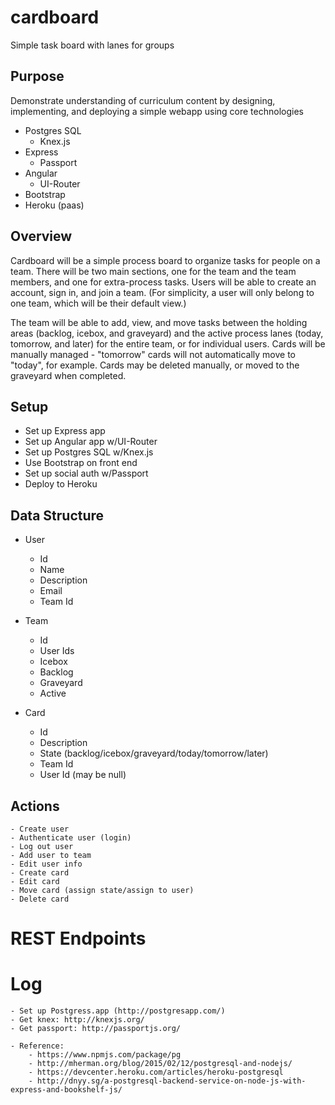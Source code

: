 # cardboard
Simple task board with lanes for groups

## Purpose
Demonstrate understanding of curriculum content by designing, implementing, and deploying a simple webapp using core technologies

- Postgres SQL
	- Knex.js
- Express
	- Passport
- Angular
	- UI-Router
- Bootstrap
- Heroku (paas)

## Overview

Cardboard will be a simple process board to organize tasks for people on a team. There will be two main sections, one for the team and the team members, and one for extra-process tasks. Users will be able to create an account, sign in, and join a team. (For simplicity, a user will only belong to one team, which will be their default view.) 

The team will be able to add, view, and move tasks between the holding areas (backlog, icebox, and graveyard) and the active process lanes (today, tomorrow, and later) for the entire team, or for individual users. Cards will be manually managed - "tomorrow" cards will not automatically move to "today", for example. Cards may be deleted manually, or moved to the graveyard when completed. 


## Setup

- Set up Express app
- Set up Angular app w/UI-Router
- Set up Postgres SQL w/Knex.js
- Use Bootstrap on front end
- Set up social auth w/Passport
- Deploy to Heroku

## Data Structure

- User
	- Id
	- Name
	- Description
	- Email
	- Team Id

- Team
	- Id
	- User Ids
	- Icebox
	- Backlog
	- Graveyard
	- Active

- Card
	- Id
	- Description
	- State (backlog/icebox/graveyard/today/tomorrow/later)
	- Team Id
	- User Id (may be null)

## Actions

	- Create user
	- Authenticate user (login)
	- Log out user
	- Add user to team
	- Edit user info
	- Create card
	- Edit card
	- Move card (assign state/assign to user)
	- Delete card

# REST Endpoints

	

# Log

	- Set up Postgress.app (http://postgresapp.com/)
	- Get knex: http://knexjs.org/
	- Get passport: http://passportjs.org/

	- Reference: 
		- https://www.npmjs.com/package/pg
		- http://mherman.org/blog/2015/02/12/postgresql-and-nodejs/
		- https://devcenter.heroku.com/articles/heroku-postgresql
		- http://dnyy.sg/a-postgresql-backend-service-on-node-js-with-express-and-bookshelf-js/


